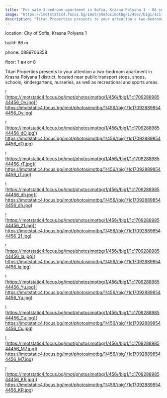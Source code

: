 ```yaml
---
title: "For sale 3-bedroom apartment in Sofia, Krasna Polyana 1 - 86 sq.m / 155,000 EUR :: imot.bg Ad"
image: "https://imotstatic4.focus.bg/imot/photosimotbg/1/456//big1/1c170928898544456_P.jpg"
description: "Titan Properties presents to your attention a two-bedroom apartment in Krasna Polyana 1 district, located near public transport stops, shops, schools, kindergartens, nurseries, as well as recreational and sports areas."
---
```


location: City of Sofia, Krasna Polyana 1

build: 86 m

phone: 0889706358

floor: 1-ви от 8

Titan Properties presents to your attention a two-bedroom apartment in Krasna Polyana 1 district, located near public transport stops, shops, schools, kindergartens, nurseries, as well as recreational and sports areas.


![https://imotstatic4.focus.bg/imot/photosimotbg/1/456//big1/1c170928898544456_Ov.jpg]( https://imotstatic4.focus.bg/imot/photosimotbg/1/456//big1/1c170928898544456_Ov.jpg)


![https://imotstatic4.focus.bg/imot/photosimotbg/1/456//big1/1c170928898544456_dO.jpg]( https://imotstatic4.focus.bg/imot/photosimotbg/1/456//big1/1c170928898544456_dO.jpg)


![https://imotstatic4.focus.bg/imot/photosimotbg/1/456//big1/1c170928898544456_rT.jpg]( https://imotstatic4.focus.bg/imot/photosimotbg/1/456//big1/1c170928898544456_rT.jpg)


![https://imotstatic4.focus.bg/imot/photosimotbg/1/456//big1/1c170928898544456_dh.jpg]( https://imotstatic4.focus.bg/imot/photosimotbg/1/456//big1/1c170928898544456_dh.jpg)


![https://imotstatic4.focus.bg/imot/photosimotbg/1/456//big1/1c170928898544456_21.jpg]( https://imotstatic4.focus.bg/imot/photosimotbg/1/456//big1/1c170928898544456_21.jpg)


![https://imotstatic4.focus.bg/imot/photosimotbg/1/456//big1/1c170928898544456_la.jpg]( https://imotstatic4.focus.bg/imot/photosimotbg/1/456//big1/1c170928898544456_la.jpg)


![https://imotstatic4.focus.bg/imot/photosimotbg/1/456//big1/1c170928898544456_Yu.jpg]( https://imotstatic4.focus.bg/imot/photosimotbg/1/456//big1/1c170928898544456_Yu.jpg)


![https://imotstatic4.focus.bg/imot/photosimotbg/1/456//big1/1c170928898544456_Cu.jpg]( https://imotstatic4.focus.bg/imot/photosimotbg/1/456//big1/1c170928898544456_Cu.jpg)


![https://imotstatic4.focus.bg/imot/photosimotbg/1/456//big1/1c170928898544456_M7.jpg]( https://imotstatic4.focus.bg/imot/photosimotbg/1/456//big1/1c170928898544456_M7.jpg)


![https://imotstatic4.focus.bg/imot/photosimotbg/1/456//big1/1c170928898544456_KR.jpg]( https://imotstatic4.focus.bg/imot/photosimotbg/1/456//big1/1c170928898544456_KR.jpg)


